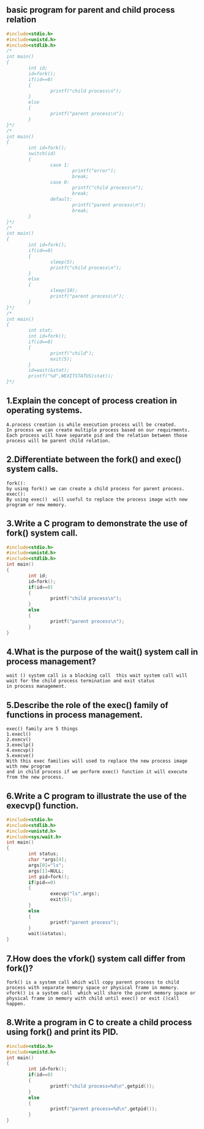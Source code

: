 ## basic program for parent and child process relation
```c
#include<stdio.h>
#include<unistd.h>
#include<stdlib.h>
/*
int main()
{
        int id;
        id=fork();
        if(id==0)
        {
                printf("child process\n");
        }
        else
        {
                printf("parent process\n");
        }
}*/
/*
int main()
{
        int id=fork();
        switch(id)
        {
                case 1:
                        printf("error");
                        break;
                case 0:
                        printf("child process\n");
                        break;
                default:
                        printf("parent process\n");
                        break;
        }
}*/
/*
int main()
{
        int id=fork();
        if(id==0)
        {
                sleep(5);
                printf("child process\n");
        }
        else
        {
                sleep(10);
                printf("parent process\n");
        }
}*/
/*
int main()
{
        int stat;
        int id=fork();
        if(id==0)
        {
                printf("child");
                exit(5);
        }
        id=wait(&stat);
        printf("%d",WEXITSTATUS(stat));
}*/
```
## 1.Explain the concept of process creation in operating systems.
```
A.process creation is while execution process will be created.
In process we can create multiple process based on our requirments.
Each process will have separate pid and the relation between those process will be parent child relation.
```
## 2.Differentiate between the fork() and exec() system calls.
```
fork():
by using fork() we can create a child process for parent process.
exec():
By using exec()  will useful to replace the process image with new program or new memory.
```
## 3.Write a C program to demonstrate the use of fork() system call. 
```c
#include<stdio.h>
#include<unistd.h>
#include<stdlib.h>
int main()
{
        int id;
        id=fork();
        if(id==0)
        {
                printf("child process\n");
        }
        else
        {
                printf("parent process\n");
        }
}
```
## 4.What is the purpose of the wait() system call in process management?
```
wait () system call is a blocking call  this wait system call will wait for the child process termination and exit status 
in process management.
```
## 5.Describe the role of the exec() family of functions in process management.
```
exec() family are 5 things
1.execl()
2.execv()
3.execlp()
4.execvp()
5.execve()
With this exec families will used to replace the new process image with new program
and in child process if we perform exec() function it will execute from the new process.
```
## 6.Write a C program to illustrate the use of the execvp() function.
```c
#include<stdio.h>
#include<stdlib.h>
#include<unistd.h>
#include<sys/wait.h>
int main()
{
        int status;
        char *args[4];
        args[0]="ls";
        args[1]=NULL;
        int pid=fork();
        if(pid==0)
        {
                execvp("ls",args);
                exit(5);
        }
        else
        {
                printf("parent process");
        }
        wait(&status);
}
```
## 7.How does the vfork() system call differ from fork()? 
```
fork() is a system call which will copy parent process to child process with separate memory space or physical frame in memory.
vfork() is a system call  which will share the parent memory space or physical frame in memory with child until exec() or exit ()call happen.
```
## 8.Write a program in C to create a child process using fork() and print its PID. 
```c
#include<stdio.h>
#include<unistd.h>
int main()
{
        int id=fork();
        if(id==0)
        {
                printf("child process=%d\n",getpid());
        }
        else
        {
                printf("parent process=%d\n",getpid());
        }
}
```
